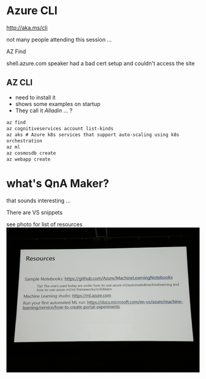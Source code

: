 # Azure CLI

http://aka.ms/cli

not many people attending this session ...

AZ Find

shell.azure.com
speaker had a bad cert setup and couldn't access the site
## AZ CLI
- need to install it
- shows some examples on startup
- They call it _Alladin_ ... ?
``` shell
az find
az cognitiveservices account list-kinds
az aks # Azure k8s services that support auto-scaling using k8s orchestration
az ml
az cosmosdb create
az webapp create
```

# what's QnA Maker? 
  that sounds interesting ...

There are VS snippets

see photo for list of resources
![Resources](resources.jpg)
